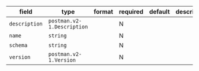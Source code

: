 | field | type | format | required | default | description |
|---|---|---|---|---|---|
| `description` | `postman.v2-1.Description` |  | N |  |  |
| `name` | `string` |  | N |  |
| `schema` | `string` |  | N |  |
| `version` | `postman.v2-1.Version` |  | N |  |  |
